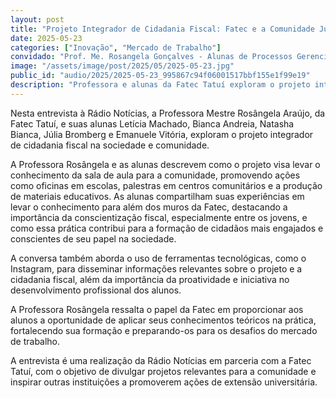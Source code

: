 ```yaml
---
layout: post
title: "Projeto Integrador de Cidadania Fiscal: Fatec e a Comunidade Juntas pela Transformação Social"
date: 2025-05-23
categories: ["Inovação", "Mercado de Trabalho"]
convidado: "Prof. Me. Rosangela Gonçalves - Alunas de Processos Gerenciais"
image: "/assets/image/post/2025/05/2025-05-23.jpg"
public_id: "audio/2025/2025-05-23_995867c94f06001517bbf155e1f99e19"
description: "Professora e alunas da Fatec Tatuí exploram o projeto integrador de cidadania fiscal na sociedade e comunidade. O projeto visa levar o conhecimento da sala de aula para a comunidade, promovendo ações como oficinas em escolas, palestras em centros comunitários e produção de materiais educativos. As alunas compartilham suas experiências ao levar o conhecimento para além dos muros da Fatec, destacando a importância da conscientização fiscal, especialmente entre jovens. São abordados o uso de ferramentas tecnológicas para disseminar informações e a importância da proatividade no desenvolvimento profissional dos alunos."
---
```


Nesta entrevista à Rádio Notícias, a Professora Mestre Rosângela Araújo, da Fatec Tatuí, e suas alunas Letícia Machado, Bianca Andreia, Natasha Bianca, Júlia Bromberg e Emanuele Vitória, exploram o projeto integrador de cidadania fiscal na sociedade e comunidade.  

A Professora Rosângela e as alunas descrevem como o projeto visa levar o conhecimento da sala de aula para a comunidade, promovendo ações como oficinas em escolas, palestras em centros comunitários e a produção de materiais educativos. As alunas compartilham suas experiências em levar o conhecimento para além dos muros da Fatec, destacando a importância da conscientização fiscal, especialmente entre os jovens, e como essa prática contribui para a formação de cidadãos mais engajados e conscientes de seu papel na sociedade.  

A conversa também aborda o uso de ferramentas tecnológicas, como o Instagram, para disseminar informações relevantes sobre o projeto e a cidadania fiscal, além da importância da proatividade e iniciativa no desenvolvimento profissional dos alunos.  

A Professora Rosângela ressalta o papel da Fatec em proporcionar aos alunos a oportunidade de aplicar seus conhecimentos teóricos na prática, fortalecendo sua formação e preparando-os para os desafios do mercado de trabalho.  

A entrevista é uma realização da Rádio Notícias em parceria com a Fatec Tatuí, com o objetivo de divulgar projetos relevantes para a comunidade e inspirar outras instituições a promoverem ações de extensão universitária.
